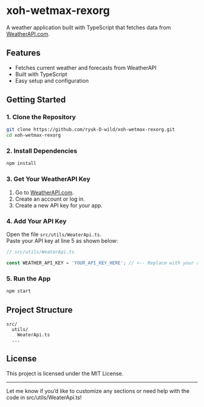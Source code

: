 # xoh-wetmax-rexorg

A weather application built with TypeScript that fetches data from [WeatherAPI.com](https://www.weatherapi.com/).

## Features

- Fetches current weather and forecasts from WeatherAPI
- Built with TypeScript
- Easy setup and configuration

## Getting Started

### 1. Clone the Repository

```bash
git clone https://github.com/ryuk-D-wild/xoh-wetmax-rexorg.git
cd xoh-wetmax-rexorg
```

### 2. Install Dependencies

```bash
npm install
```

### 3. Get Your WeatherAPI Key

1. Go to [WeatherAPI.com](https://www.weatherapi.com/).
2. Create an account or log in.
3. Create a new API key for your app.

### 4. Add Your API Key

Open the file `src/utils/WeaterApi.ts`.  
Paste your API key at line 5 as shown below:

```typescript
// src/utils/WeaterApi.ts

const WEATHER_API_KEY = 'YOUR_API_KEY_HERE'; // <-- Replace with your actual API key
```

### 5. Run the App

```bash
npm start
```

## Project Structure

```
src/
  utils/
    WeaterApi.ts
  ...
```

## License

This project is licensed under the MIT License.

---

Let me know if you’d like to customize any sections or need help with the code in src/utils/WeaterApi.ts!

